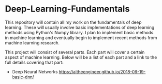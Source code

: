 # Deep-Learning-Fundamentals
This repository will contain all my work on the fundamentals of deep learning. These will usually involve basic implementations of deep learning methods using Python's Numpy library. I plan to implement basic methods in machine learning and eventually begin to implement recent methods from machine learning research. 

This project will consist of several parts. Each part will cover a certain aspect of machine learning. Below will be a list of each part and a link to the full details covering that part:

- Deep Neural Networks <https://altheengineer.github.io/2018-06-19-basic-dnn/>
